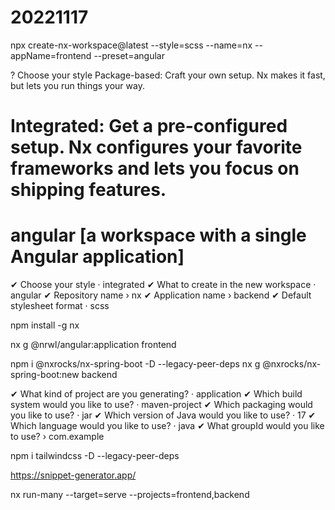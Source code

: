 # 20221117

npx create-nx-workspace@latest --style=scss --name=nx --appName=frontend --preset=angular

? Choose your style
Package-based: Craft your own setup. Nx makes it fast, but lets you run things your way.

# Integrated: Get a pre-configured setup. Nx configures your favorite frameworks and lets you focus on shipping features.

# angular [a workspace with a single Angular application]

✔ Choose your style · integrated
✔ What to create in the new workspace · angular
✔ Repository name › nx
✔ Application name › backend
✔ Default stylesheet format · scss

npm install -g nx

nx g @nrwl/angular:application frontend

npm i @nxrocks/nx-spring-boot -D --legacy-peer-deps
nx g @nxrocks/nx-spring-boot:new backend

✔ What kind of project are you generating? · application
✔ Which build system would you like to use? · maven-project
✔ Which packaging would you like to use? · jar
✔ Which version of Java would you like to use? · 17
✔ Which language would you like to use? · java
✔ What groupId would you like to use? › com.example

npm i tailwindcss -D --legacy-peer-deps

https://snippet-generator.app/

nx run-many --target=serve --projects=frontend,backend
